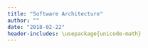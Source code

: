 ```yaml
---
title: "Software Architecture"
author: ""
date: "2018-02-22"
header-includes: \usepackage{unicode-math}
---
```

<!-- Write a 700-word essay discussion on the role and importance of software architecture in agile development. Discuss the idea of architecture as an emergent versus planned property of a system, when, how, and by whom architecture should be planned. What is the role of a software architect in agile development? -->
